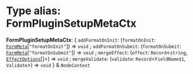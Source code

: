 # Type alias: FormPluginSetupMetaCtx

**FormPluginSetupMetaCtx**: { `addFormatOnInit`: (`formatOnInit`: [`FormMeta`](/auto-docs/editor/interfaces/FormMeta.md)\[`"formatOnInit"`]) => `void` ; `addFormatOnSubmit`: (`formatOnSubmit`: [`FormMeta`](/auto-docs/editor/interfaces/FormMeta.md)\[`"formatOnSubmit"`]) => `void` ; `mergeEffect`: (`effect`: `Record`<`string`, [`EffectOptions`](/auto-docs/editor/types/EffectOptions.md)\[]>) => `void` ; `mergeValidate`: (`validate`: `Record`<`FieldName$1`, `Validate`>) => `void`  } & `NodeContext`
